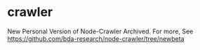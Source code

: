 # crawler
New Personal Version of Node-Crawler
Archived. For more, See https://github.com/bda-research/node-crawler/tree/newbeta
